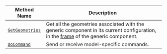 | Method Name                                   | Description                              |
| --------------------------------------------- | ---------------------------------------- |
[`GetGeometries`](/components/generic/#getgeometries) | Get all the geometries associated with the generic component in its current configuration, in the [frame](/services/frame-system) of the generic component.
| [`DoCommand`](/components/generic/#docommand) | Send or receive model-specific commands. |
